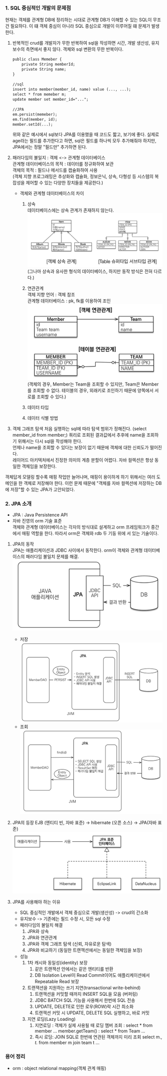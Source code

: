 
### 1. SQL 중심적인 개발의 문제점

현재는 객체를 관계형 DB에 정리하는 시대로 관계형 DB가 이해할 수 있는 SQL이 무조건 필요하다. 이 떄 객체 중심이 아니라 SQL 중심으로 개발이 이루어질 떄 문제가 발생한다.
1. 반복적인 crud를 개발자가 무한 반복하여 sql을 작성하면 시간, 개발 생산성, 유지 보수의 측면에서 좋지 않다. 객체와 sql 변환의 무한 반복이다.
    ```
    public class Memeber {
        private String memberId;
        private String name;
    }

    //sql
    insert into member(member_id, name) value (..., ...);
    select * from memeber m;
    update member set member_id="...";

    //JPA
    em.persist(memeber);
    em.find(member, id);
    member.setId(...);
    ```
    위와 같은 예시에서 sql보다 JPA를 이용했을 때 코드도 짧고, 보기에 좋다. 실제로 age라는 필드를 추가한다고 하면, sql은 필드를 하나씩 모두 추가해줘야 하지만, JPA에서는 정말 "필드만" 추가하면 된다.

2. 패러다임의 불일지 : 객체 <-> 관계형 데이터베이스<br>
    관계형 데이터베이스의 목적 : 데이터를 정규화하여 보관<br>
    객체의 목적 : 필드나 메서드를 캡슐화하여 사용<br>
    (객체 지향 프로그래밍은 추상화와 캡슐화, 정보은닉, 상속, 다형성 등 시스템의 복잡성을 제어할 수 있는 다양한 장치들을 제공한다.)<br>

    * 객체와 관계형 데이터베이스의 차이
        1. 상속<br>
            데이터베이스에는 상속 관계가 존재하지 않는다.
            ![](./../../../images/2022-04-16-20-17-04.png)
            (그나마 상속과 유사한 형식의 데이터베이스, 하지만 동작 방식은 전혀 다르다.)
        2. 연관관계<br>
            객체 지향 언어 : 객체 참조<br>
            관계형 데이터베이스 : pk, fk를 이용하여 조인
            ![](./../../../images/2022-04-16-20-22-12.png)
            (객체의 경우, Member는 Team을 조회할 수 있지만, Team은 Member를 조회할 수 없다. 테이블의 경우, 외래키로 조인하기 때문에 양쪽에서 서로를 조회할 수 있다.)

        3. 데이터 타입
        4. 데이터 식별 방법
3. 객체 그래프 탐색
    처음 실행하는 sql에 따라 탐색 범위가 정해진다. (select member_id from member;) 쿼리로 조회된 결과값에서 추후에 name을 조회하기 위해서는 다시 sql을 작성해야 한다. <br>
    언제나 name을 조회할 수 있다는 보장이 없기 때문에 객체에 대한 신뢰도가 떨어진다.<br>
    레이어드 아키텍처에서 진정한 의미의 계층 분할이 어렵다. 자바 컬렉션은 항상 동일한 객체임을 보장한다.<br>

객체답게 모델링 할수록 매핑 작업만 늘어나며, 매핑이 용이하게 하기 위해서는 여러 도메인을 한 객체로 저장해야 한다. 이런 문제 때문에 "객체를 자바 컬렉션에 저장하는 DB에 저장"할 수 있는 JPA가 고안되었다.

### 2. JPA 소개
* JPA : Java Persistence API<br>
* 자바 진영의 orm 기술 표준<br>
객체와 관계형 데이터베이스는 각자의 방식대로 설계하고 orm 프레임워크가 중간에서 매핑 역할을 한다. 따라서 orm은 객체와 rdb 두 기둥 위에 서 있는 기술이다.

1. JPA의 동작<br>
   JPA는 애플리케이션과 JDBC 사이에서 동작한다. orm이 객체와 관계형 데이터베이스의 패러다임 불일치 문제를 해결.
    ![](./../../../images/2022-04-16-20-32-04.png)
    * 저장
        ![](./../../../images/2022-04-16-20-33-35.png)
    * 조회
        ![](./../../../images/2022-04-16-20-33-49.png)
2. JPA의 등장
   EJB (엔티티 빈, 자바 표준) -> hibernate (오픈 소스) -> JPA(자바 표준)<br>
   ![](./../../../images/2022-04-16-20-35-28.png)

3. JPA를 사용해야 하는 이유
   * SQL 중심적인 개발에서 객체 중심으로 개발(생산성) -> crud의 간소화
   * 유지보수 -> 기존에는 필드 수정 시, 모든 sql 수정
   * 패러다임의 불일치 해결
        1. JPA와 상속
        2. JPA와 연관관계
        3. JPA와 객체 그래프 탐색 (신뢰, 자유로운 탐색)
        4. JPA와 비교하기 (동일한 트랜잭션에서는 동일한 객체임을 보장)
   * 성능
        1. 1차 캐시와 동일성(identity) 보장
            1. 같은 트랜잭션 안에서는 같은 엔티티를 반환
            2. DB Isolation Level이 Read Commit이어도 애플리케이션에서 Repeatable Read 보장
        2. 트랜잭션을 지원하는 쓰기 지연(transactional write-behind) 
            1. 트랜잭션을 커밋할 때까지 INSERT SQL을 모음 (버퍼링)
            2. JDBC BATCH SQL 기능을 사용해서 한번에 SQL 전송
            3. UPDATE, DELETE로 인한 로우(ROW)락 시간 최소화
            4. 트랜잭션 커밋 시 UPDATE, DELETE SQL 실행하고, 바로 커밋
        3. 지연 로딩(Lazy Loading)
           1. 지연로딩 : 객체가 실제 사용될 때 로딩
                멤버 조회 : select * from member ...
                member.getTeam() : select * from Team ...
           2. 즉시 로딩: JOIN SQL로 한번에 연관된 객체까지 미리 조회
                select m.*, t.* from member m join team t ...


### 용어 정리
* orm : object relational mapping(객체 관계 매핑)
